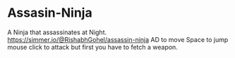 # Assasin-Ninja
A Ninja that assassinates at Night.
https://simmer.io/@RishabhGohel/assassin-ninja
AD to move
Space to jump
mouse click to attack but first you have to fetch a weapon.
